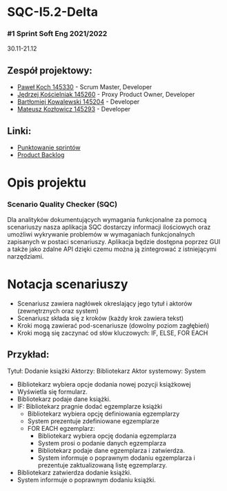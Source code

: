 # SQC-I5.2-Delta
### #1 Sprint Soft Eng 2021/2022
30.11-21.12

## Zespół projektowy:
* [Paweł Koch 145330](https://github.com/Sodment) - Scrum Master, Developer
* [Jędrzej Kościelniak 145260](https://github.com/Jedrek00) - Proxy Product Owner, Developer
* [Bartłomiej Kowalewski 145204](https://github.com/KowalewskiBartlomiej) - Developer
* [Mateusz Kozłowicz 145293](https://github.com/Koziok) - Developer

## Linki:
* [Punktowanie sprintów](https://docs.google.com/spreadsheets/d/e/2PACX-1vTn6j3M8pmGEzrsQk8mXse7lVHUdhYWkfxbkQiYI23rBtwM4N3bWw0qtupW-gesfCkcYasnZ-eEXl-F/pubhtml)
* [Product Backlog](https://docs.google.com/spreadsheets/d/1KQWYdGdpLTtyjIRvr114zbILsQtIjT1orzXBFIRJocE/edit?usp=sharing)

# Opis projektu
### Scenario Quality Checker (SQC)
Dla analityków dokumentujących wymagania funkcjonalne za pomocą scenariuszy nasza aplikacja SQC dostarczy informacji ilościowych oraz umożliwi wykrywanie problemów w wymaganiach funkcjonalnych zapisanych w postaci scenariuszy. Aplikacja będzie dostępna poprzez GUI a także jako zdalne API dzięki czemu można ją zintegrować z istniejącymi narzędziami.

# Notacja scenariuszy
* Scenariusz zawiera nagłówek okreslający jego tytuł i aktorów (zewnętrznych oraz system)
* Scenariusz składa się z kroków (każdy krok zawiera tekst)
* Kroki mogą zawierać pod-scenariusze (dowolny poziom zagłębień)
* Kroki mogą się zaczynać od słów kluczowych: IF, ELSE, FOR EACH

## Przykład:
Tytuł: Dodanie książki
Aktorzy:  Bibliotekarz
Aktor systemowy: System

* Bibliotekarz wybiera opcje dodania nowej pozycji książkowej
* Wyświetla się formularz.
* Bibliotekarz podaje dane książki.
* IF: Bibliotekarz pragnie dodać egzemplarze książki
    * Bibliotekarz wybiera opcję definiowania egzemplarzy
    * System prezentuje zdefiniowane egzemplarze
    * FOR EACH egzemplarz:
        * Bibliotekarz wybiera opcję dodania egzemplarza
        * System prosi o podanie danych egzemplarza
        * Bibliotekarz podaje dane egzemplarza i zatwierdza.
        * System informuje o poprawnym dodaniu egzemplarza i prezentuje zaktualizowaną listę egzemplarzy.
* Bibliotekarz zatwierdza dodanie książki.
* System informuje o poprawnym dodaniu książki.
